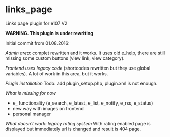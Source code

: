# links_page
Links page plugin for e107 V2

**WARNING. This plugin is under rewriting** 
 
Initial commit from 01.08.2016: 

*Admin area:*
complet rewritten and it works. It uses old e_help, there are still missing some custom buttons (view link, view category). 

*Frontend uses legacy code* 
(shortcodes rewritten but they use global variables). A lot of work in this area, but it works.

*Plugin installation*
Todo: add plugin_setup.php, plugin.xml is not enough. 
 
*What is missing for now*
- e_ functionality (e_search, e_latest, e_list, e_notify, e_rss, e_status)
- new way with images on frontend
- personal manager

*What doesn't work: legacy rating system* 
With rating enabled page is displayed but immediately url is changed and result is 404 page. 


